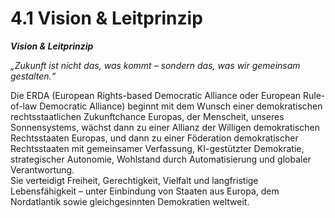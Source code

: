 # 4.1 Vision & Leitprinzip

_**Vision & Leitprinzip**_

_„Zukunft ist nicht das, was kommt – sondern das, was wir gemeinsam gestalten.“_

Die ERDA (European Rights-based Democratic Alliance oder European Rule-of-law Democratic Alliance) beginnt mit dem Wunsch einer demokratischen rechtsstaatlichen Zukunftchance Europas, der Menscheit, unseres Sonnensystems, wächst dann zu einer Allianz der Willigen demokratischen Rechtsstaaten Europas, und dann zu einer Föderation demokratischer Rechtsstaaten mit gemeinsamer Verfassung, KI-gestützter Demokratie, strategischer Autonomie, Wohlstand durch Automatisierung und globaler Verantwortung.\
Sie verteidigt Freiheit, Gerechtigkeit, Vielfalt und langfristige Lebensfähigkeit – unter Einbindung von Staaten aus Europa, dem Nordatlantik sowie gleichgesinnten Demokratien weltweit.

